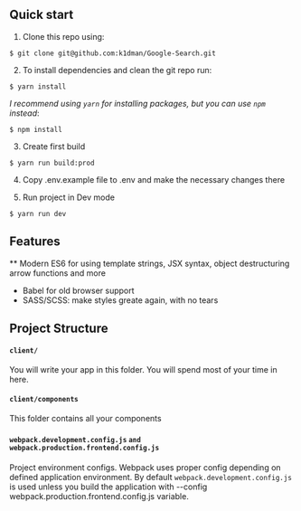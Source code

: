 
## Quick start

1. Clone this repo using:
  ```shell
  $ git clone git@github.com:k1dman/Google-Search.git
  ```

2. To install dependencies and clean the git repo run:

  ```shell
  $ yarn install
  ```

  *I recommend using `yarn` for installing packages, but you can use `npm` instead*:

  ```shell
  $ npm install
  ```
3. Create first build

  ```shell
  $ yarn run build:prod
  ```
4. Copy .env.example file to .env and make the necessary changes there

5. Run project in Dev mode

  ```shell
  $ yarn run dev
  ```

## Features

** Modern ES6 for using template strings, JSX syntax, object destructuring arrow functions and more
* Babel for old browser support
* SASS/SCSS: make styles greate again, with no tears

## Project Structure

#### `client/`

You will write your app in this folder. You will spend most of your time in here.

#### `client/components`

This folder contains all your components

#### `webpack.development.config.js` `and webpack.production.frontend.config.js`
Project environment configs. Webpack uses proper config depending on defined application environment.
By default `webpack.development.config.js` is used unless you build the application with --config webpack.production.frontend.config.js variable.


